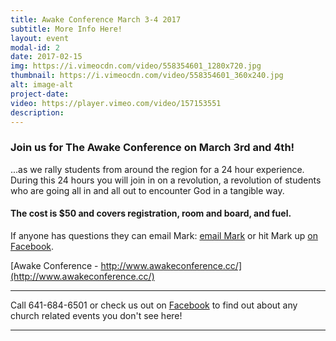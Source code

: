 ```yaml
---
title: Awake Conference March 3-4 2017
subtitle: More Info Here!
layout: event
modal-id: 2
date: 2017-02-15
img: https://i.vimeocdn.com/video/558354601_1280x720.jpg
thumbnail: https://i.vimeocdn.com/video/558354601_360x240.jpg
alt: image-alt
project-date:
video: https://player.vimeo.com/video/157153551
description:
---
```


### Join us for The Awake Conference on March 3rd and 4th!
...as we rally students from around the region for a 24 hour experience. During this 24 hours you will join in on a revolution, a revolution of students who are going all in and all out to encounter God in a tangible way.

#### The cost is $50 and covers registration, room and board, and fuel.

If anyone has questions they can email Mark: [email Mark](bridge_mark@msn.com) or hit Mark up [on Facebook](https://www.facebook.com/mark.p.hornback).

[Awake Conference - http://www.awakeconference.cc/](http://www.awakeconference.cc/)


-----

Call 641-684-6501 or check us out on <a href="https://www.facebook.com/FirstChurchOfTheOpenBibleOfOttumwa/" target="_blank">Facebook</a> to find out about any church related events you don't see here!

------
